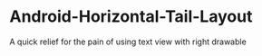 # Android-Horizontal-Tail-Layout
A quick relief for the pain of using text view with right drawable
